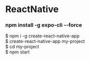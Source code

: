# ReactNative

### npm install -g expo-cli --force

$ npm i -g create-react-native-app  
$ create-react-native-app my-project  
$ cd my-project  
$ npm start  
